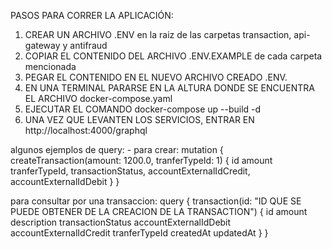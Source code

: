 PASOS PARA CORRER LA APLICACIÓN:

1. CREAR UN ARCHIVO .ENV en la raiz de las carpetas transaction, api-gateway y antifraud 
2. COPIAR EL CONTENIDO DEL ARCHIVO .ENV.EXAMPLE de cada carpeta mencionada
3. PEGAR EL CONTENIDO EN EL NUEVO ARCHIVO CREADO .ENV.
4. EN UNA TERMINAL PARARSE EN LA ALTURA DONDE SE ENCUENTRA EL ARCHIVO docker-compose.yaml
5. EJECUTAR EL COMANDO docker-compose up --build -d
6. UNA VEZ QUE LEVANTEN LOS SERVICIOS, ENTRAR EN http://localhost:4000/graphql

algunos ejemplos de query:
    - para crear:
    mutation {
  createTransaction(amount: 1200.0, tranferTypeId: 1) {
    id
    amount
    tranferTypeId,
    transactionStatus,
    accountExternalIdCredit,
    accountExternalIdDebit
  }
}

para consultar por una transaccion:
query {
  transaction(id: "ID QUE SE PUEDE OBTENER DE LA CREACION DE LA TRANSACTION") {
    id
    amount
    description
    transactionStatus
    accountExternalIdDebit
    accountExternalIdCredit
    tranferTypeId
    createdAt
    updatedAt
  }
}